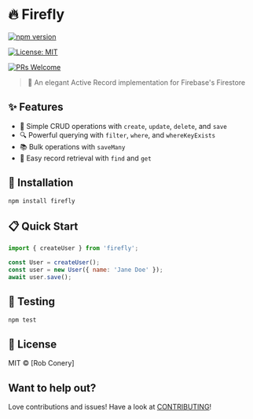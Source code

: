 # 🔥 Firefly

[![npm version](https://badge.fury.io/js/firefly-store.svg)](https://badge.fury.io/js/firefly-store)

[![License: MIT](https://img.shields.io/badge/License-MIT-yellow.svg)](https://opensource.org/licenses/MIT)

[![PRs Welcome](https://img.shields.io/badge/PRs-welcome-brightgreen.svg?style=flat)](http://makeapullrequest.com)


> 🌟 An elegant Active Record implementation for Firebase's Firestore

## ✨ Features

- 📝 Simple CRUD operations with `create`, `update`, `delete`, and `save`
- 🔍 Powerful querying with `filter`, `where`, and `whereKeyExists`
- 📚 Bulk operations with `saveMany`
- 🎯 Easy record retrieval with `find` and `get`

## 🚀 Installation

```bash
npm install firefly
```

## 📋 Quick Start

```javascript
import { createUser } from 'firefly';

const User = createUser();
const user = new User({ name: 'Jane Doe' });
await user.save();
```


## 🧪 Testing

```bash
npm test
```

## 📜 License

MIT © [Rob Conery]

## Want to help out?

Love contributions and issues! Have a look at [CONTRIBUTING](/CONTRIBUTING.md)!
